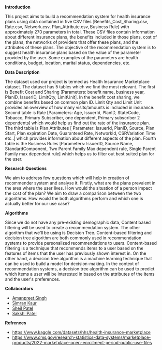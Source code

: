 **Introduction**

This project aims to build a recommendation system for health insurance plans using data contained in five CSV files [Benefits_Cost_Sharing.csv, Rate.csv, Network.csv, Plan_Attribute.csv, Business Rule] with approximately 270 parameters in total. These CSV files contain information about different insurance plans, the benefits included in those plans, cost of the plans, the networks of providers that offer these plans, and the attributes of these plans. The objective of the recommendation system is to suggest health insurance plans based on the value of the parameter provided by the user. Some examples of the parameters are health conditions, budget, location, marital status, dependencies, etc.  

**Data Description**

The dataset used our project is termed as Health Insurance Marketplace dataset. The dataset has 5 tables which we find the most relevant. The first is Benefit Cost and Sharing [Parameters: benefit name, business year, PlanID, IssuerID, LimitQty, LimitUnit]. In the benefit cost sharing, we combine benefits based on common plan ID. Limit Qty and Limit Unit provides an overview of how many visits/amounts is included in insurance. Second table is Rate [Parameters: Age, IssuerId, PlanID, StateCode, Tobacco, Primary Subscriber, one dependent, Primary subscriber 2 dependents] which would help us find out the rate of the insurance plan. The third table is Plan Attributes [ Parameter: IssuerId, PlanID, Source, Plan Start, Plan expiration Date, Guaranteed Rate, NetworkId, CSRVariation Time etc..] which provides information about different aspects of the plan. Fourth table is the Business Rules [Parameters: IssuerID, Source Name, StandardComponent, Two Parent Family Max dependent rule, Single Parent Family max dependent rule] which helps us to filter out best suited plan for the user. 

**Research Questions**

We aim to address few questions which will help in creation of recommender system and analyse it. Firstly, what are the plans prevalent in the area where the user lives. How would the situation of a person impact the cost of the plan? We aim to draw a comparison between the two algorithms. How would the both algorithms perform and which one is actually better for our use case?

**Algorithms**

Since we do not have any pre-existing demographic data, Content based filtering will be used to create a recommendation system. The other algorithm that we’ll be using is Decision Tree. Content-based filtering and decision tree algorithm are both commonly used in recommendation systems to provide personalized recommendations to users. Content-based filtering is a technique that recommends items to a user based on the features of items that the user has previously shown interest in. On the other hand, a decision tree algorithm is a machine learning technique that can be used to build a model for decision-making. In the context of recommendation systems, a decision tree algorithm can be used to predict which items a user will be interested in based on the attributes of the items and the user's preferences.

**Collaborators**

- [Amanpreet Singh](https://github.com/batra2304/)
- [Simran Kaur](https://github.com/Simran-99/)
- [Sheil Patel](https://github.com/sgp124/)
- [Sakshi Patel](https://github.com/Sakshi1503/)

**Refrences**

- https://www.kaggle.com/datasets/hhs/health-insurance-marketplace
- https://www.cms.gov/research-statistics-data-systems/marketplace-products/2022-marketplace-open-enrollment-period-public-use-files